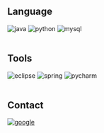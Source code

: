 ## Language
<div>
  <img alt="java" src="https://img.shields.io/badge/Java-F80000.svg?style=for-the-badge&logo=oracle&logoColor=white">
  <img alt="python" src="https://img.shields.io/badge/Python-3776AB.svg?style=for-the-badge&logo=python&logoColor=white">
  <img alt="mysql" src="https://img.shields.io/badge/MySQL-4479A1.svg?style=for-the-badge&logo=mysql&logoColor=white">
</div>

<br>

## Tools
<div>
  <img alt="eclipse" src="https://img.shields.io/badge/Eclipse-2C2255.svg?style=for-the-badge&logo=eclipse&logoColor=white">
  <img alt="spring" src="https://img.shields.io/badge/Spring-6DB33F.svg?style=for-the-badge&logo=spring&logoColor=white">
  <img alt="pycharm" src="https://img.shields.io/badge/pycharm-000000.svg?style=for-the-badge&logo=pycharm&logoColor=white">
</div>

<br>

## Contact
<div>
  <a href="mailto:wjdwlgns11q@gmail.com"><img alt="google" src="https://img.shields.io/badge/google-4285F4.svg?style=for-the-badge&logo=google&logoColor=white"></a></div>
<!--   <img alt="" src="https://img.shields.io/badge/MySQL-4479A1.svg?style=for-the-badge&logo=mysql&logoColor=white">
  <img alt="" src="https://img.shields.io/badge/MySQL-4479A1.svg?style=for-the-badge&logo=mysql&logoColor=white">
</div> 

<br>

## Project
-->


